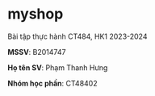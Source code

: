 # myshop

Bài tập thực hành CT484, HK1 2023-2024

**MSSV**: B2014747

**Họ tên SV**: Phạm Thanh Hưng

**Nhóm học phần**: CT48402
